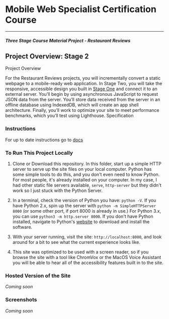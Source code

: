 # Mobile Web Specialist Certification Course
---
#### _Three Stage Course Material Project - Restaurant Reviews_

## Project Overview: Stage 2

Project Overview

For the Restaurant Reviews projects, you will incrementally convert a static webpage to a mobile-ready web application. In Stage Two, you will take the responsive, accessible design you built in [Stage One](https://github.com/sherwino/wino-mws-restaurants) and connect it to an external server. You’ll begin by using asynchronous JavaScript to request JSON data from the server. You’ll store data received from the server in an offline database using IndexedDB, which will create an app shell architecture. Finally, you’ll work to optimize your site to meet performance benchmarks, which you’ll test using Lighthouse.
Specification

### Instructions

For up to date instructions go to [docs](./docs/INSTRUCTIONS.md)

### To Run This Project Locally

1. Clone or Download this repository. In this folder, start up a simple HTTP server to serve up the site files on your local computer. Python has some simple tools to do this, and you don't even need to know Python. For most people, it's already installed on your computer. In my case, I had other static file servers available, `serve`, `http-server` but they didn't work so I just stuck with the Python Server. 

1. In a terminal, check the version of Python you have: `python -V`. If you have Python 2.x, spin up the server with `python -m SimpleHTTPServer 8000` (or some other port, if port 8000 is already in use.) For Python 3.x, you can use `python3 -m http.server 8000`. If you don't have Python installed, navigate to Python's [website](https://www.python.org/) to download and install the software.

1. With your server running, visit the site: `http://localhost:8000`, and look around for a bit to see what the current experience looks like.

1. This site was optimized to be used with a screen reader, so if you browse the site with a tool like ChromVox or the MacOS Voice Assistant you will be able to hear all of the accessibility features built in to the site.

### Hosted Version of the Site
*Coming soon*



### Screenshots
*Coming soon*

